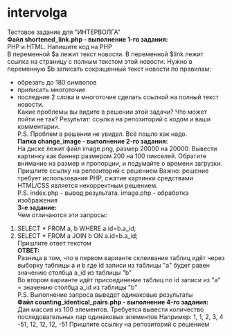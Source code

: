 # intervolga
Тестовое задание для "ИНТЕРВОЛГА"  
**Файл shortened_link.php - выполнение 1-го задания:**  
 PHP и HTML. Напишите код на PHP  
В переменной $a лежит текст новости. В переменной $link лежит ссылка на страницу с полным текстом этой новости.
Нужно в переменную $b записать сокращенный текст новости по правилам:
- обрезать до 180 символов
- приписать многоточие
- последние 2 слова и многоточие сделать ссылкой на полный текст новости.  
Какие проблемы вы видите в решении этой задачи? Что может пойти не так?
Результат: ссылка на репозиторий с кодом и ваши комментарии.  
P.S. Проблем в решении не увидел. Всё пошло как надо.  
**Папка change_image - выполнение 2-го задания:**  
На диске лежит файл image.png, размер 20000 на 20000. Вывести картинку как баннер размером 200 на 100 пикселей.
Обратите внимание на размер и пропорции, и подумайте о времени загрузки.
Пришлите ссылку на репозиторий с решением
Важно: решение требует использования PHP, сжатие картинки средствами HTML/CSS является некорректным решением.  
P.S. index.php - вывод результата. image.php - обработка изображения  
**3-е задание:**  
Чем отличаются эти запросы:  
1. SELECT * FROM a, b WHERE a.id=b.a_id;  
2. SELECT * FROM a JOIN b ON a.id=b.a_id;  
Пришлите ответ текстом  
**ОТВЕТ:**  
Разница в том, что в первом варианте склеивание таблиц идёт через выборку таблицы a и b где id записи из таблицы "а" будет равен значению столбца a_id из таблицы "b"  
Во втором варианте идёт присоединение таблиц по id записи из "a" = значению столбца a_id из таблицы "b"  
P.S. Выполнение запроса выведет одинаковые результаты  
**Файл counting_identical_pairs.php - выполнение 4-го задания:**  
Дан массив из 100 элементов. Требуется вывести количество последовательных пар одинаковых элементов
Например: 1, 1, 2, 3, 4 -51, 12, 12, 12, -51
Пришлите ссылку на репозиторий с решением

